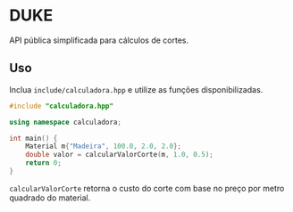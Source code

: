 # DUKE

API pública simplificada para cálculos de cortes.

## Uso

Inclua `include/calculadora.hpp` e utilize as funções disponibilizadas.

```cpp
#include "calculadora.hpp"

using namespace calculadora;

int main() {
    Material m{"Madeira", 100.0, 2.0, 2.0};
    double valor = calcularValorCorte(m, 1.0, 0.5);
    return 0;
}
```

`calcularValorCorte` retorna o custo do corte com base no preço por metro quadrado do material.
